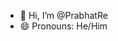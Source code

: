 - 👋 Hi, I’m @PrabhatRe
- 😄 Pronouns: He/Him


<!---
PrabhatRe/PrabhatRe is a ✨ special ✨ repository because its `README.md` (this file) appears on your GitHub profile.
You can click the Preview link to take a look at your changes.
--->

